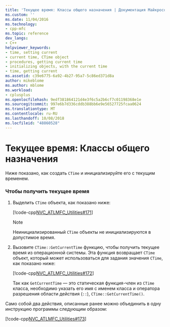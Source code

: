 ```yaml
---
title: 'Текущее время: Классы общего назначения | Документация Майкрософт'
ms.custom: ''
ms.date: 11/04/2016
ms.technology:
- cpp-mfc
ms.topic: reference
dev_langs:
- C++
helpviewer_keywords:
- time, setting current
- current time, CTime object
- procedures, getting current time
- initializing objects, with the current time
- time, getting current
ms.assetid: c39e6775-6a92-4b27-95a7-5c86ed371d8a
author: mikeblome
ms.author: mblome
ms.workload:
- cplusplus
ms.openlocfilehash: 9edf381864121d4e3f6c5a2b6cf7c01198368e1e
ms.sourcegitcommit: 997e6b7d336cddb388bb6e9e56527725fcaa0624
ms.translationtype: MT
ms.contentlocale: ru-RU
ms.lasthandoff: 10/08/2018
ms.locfileid: "48860528"
---
```

# <a name="current-time-general-purpose-classes"></a>Текущее время: Классы общего назначения

Ниже показано, как создать `CTime` и инициализируйте его с текущим временем.

### <a name="to-get-the-current-time"></a>Чтобы получить текущее время

1. Выделить `CTime` объекта, как показано ниже:

   [!code-cpp[NVC_ATLMFC_Utilities#171](../atl-mfc-shared/codesnippet/cpp/current-time-general-purpose-classes_1.cpp)]

   > [!NOTE]
   > Неинициализированный `CTime` объекты не инициализируются в допустимое время.

1. Вызовите `CTime::GetCurrentTime` функцию, чтобы получить текущее время из операционной системы. Эта функция возвращает `CTime` объект, который может использоваться для задания значения `CTime`, как показано ниже:

   [!code-cpp[NVC_ATLMFC_Utilities#172](../atl-mfc-shared/codesnippet/cpp/current-time-general-purpose-classes_2.cpp)]

   Так как `GetCurrentTime` — это статическая функция-член из `CTime` класса, необходимо указать его имя с именем класса и оператора разрешения области действия (`::`), `CTime::GetCurrentTime()`.

Само собой два действия, описанные ранее можно объединить в одну инструкцию программы следующим образом:

[!code-cpp[NVC_ATLMFC_Utilities#173](../atl-mfc-shared/codesnippet/cpp/current-time-general-purpose-classes_3.cpp)]

